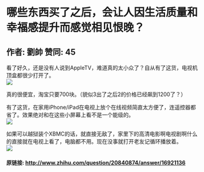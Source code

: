 # 哪些东西买了之后，会让人因生活质量和幸福感提升而感觉相见恨晚？
## 作者: 劉帥  赞同: 45
看了好久，还是没有人说到AppleTV，难道真的太小众了？自从有了这货，电视机顶盒都很少打开了。  
![](http://pic1.zhimg.com/19bb2a8bcc89a5ef94081de339d1b913_b.jpg)

  
真的很便宜，淘宝只要700块。（貌似3出了之后2的价格已经飙到1200了？）  
  
有了这货，在家用iPhone/iPad在电视上放个在线视频简直太方便了，连遥控器都省了。效果绝对和在这些小屏幕上看不是一个能级的。  
![](http://pic2.zhimg.com/41a8a39023d579d11febbd9ebbec1ebc_b.jpg)

  
如果可以越狱装个XBMC的话，就直接无敌了，家里下的高清电影啊电视剧啊什么的直接就在电视上看了，电脑都不用。现在没事就打开老友记循环播放着。  
![](http://pic4.zhimg.com/d58ef8f45cac64dc2edc21baa69a0ff4_b.jpg)



#### 原链接: http://www.zhihu.com/question/20840874/answer/16921136